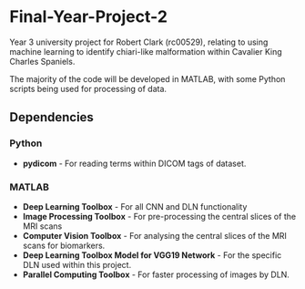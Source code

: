 # Final-Year-Project-2

Year 3 university project for Robert Clark (rc00529), relating to using machine learning to identify chiari-like malformation within Cavalier King Charles Spaniels.

The majority of the code will be developed in MATLAB, with some Python scripts being used for processing of data.

## Dependencies

### Python

* __pydicom__ - For reading terms within DICOM tags of dataset.

### MATLAB

* __Deep Learning Toolbox__ - For all CNN and DLN functionality
* __Image Processing Toolbox__ - For pre-processing the central slices of the MRI scans
* __Computer Vision Toolbox__ - For analysing the central slices of the MRI scans for biomarkers.
* __Deep Learning Toolbox Model for VGG19 Network__ - For the specific DLN used within this project.
* __Parallel Computing Toolbox__ - For faster processing of images by DLN.
